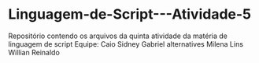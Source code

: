 # Linguagem-de-Script---Atividade-5
Repositório contendo os arquivos da quinta atividade da matéria de linguagem de script
Equipe: Caio Sidney
Gabriel alternatives
Milena Lins 
Willian Reinaldo
